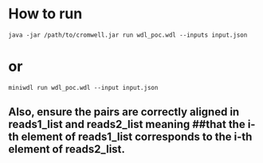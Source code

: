 # How to run

`java -jar /path/to/cromwell.jar run wdl_poc.wdl --inputs input.json`

# or

`miniwdl run wdl_poc.wdl --input input.json`

## Also, ensure the pairs are correctly aligned in reads1_list and reads2_list meaning ##that the i-th element of reads1_list corresponds to the i-th element of reads2_list.
